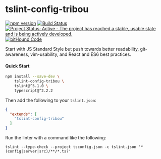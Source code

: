 # tslint-config-tribou

[![npm version](https://badge.fury.io/js/tslint-config-tribou.svg)](https://badge.fury.io/js/tslint-config-tribou)
[![Build Status](https://travis-ci.org/tribou/tslint-config-tribou.svg?branch=master)](https://travis-ci.org/tribou/tslint-config-tribou)
[![Project Status: Active - The project has reached a stable, usable state and is being actively developed.](http://www.repostatus.org/badges/latest/active.svg)](http://www.repostatus.org/#active)
[![bitHound Code](https://www.bithound.io/github/tribou/tslint-config-tribou/badges/code.svg)](https://www.bithound.io/github/tribou/tslint-config-tribou)

Start with JS Standard Style but push towards better readability,
git-awareness, vim-usability, and React and ES6 best practices.

#### Quick Start

```bash
npm install --save-dev \
    tslint-config-tribou \
    tslint@^5.1.0 \
    typescript@^2.2.2
```

Then add the following to your `tslint.json`:

```json
{
  "extends": [
    "tslint-config-tribou"
  ]
}
```

Run the linter with a command like the following:

```
tslint --type-check --project tsconfig.json -c tslint.json '*(config|server|src)/**/*.ts?'
```
